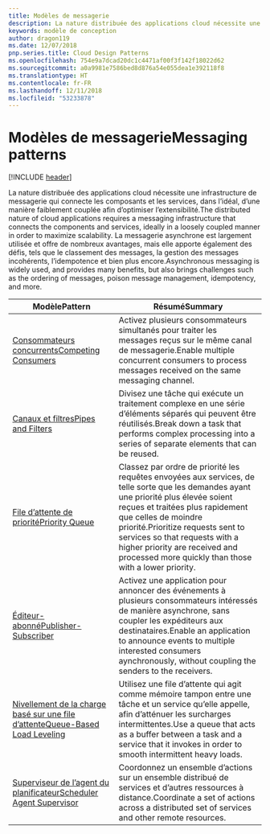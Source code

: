 ```yaml
---
title: Modèles de messagerie
description: La nature distribuée des applications cloud nécessite une infrastructure de messagerie qui connecte les composants et les services, dans l’idéal, d’une manière faiblement couplée afin d’optimiser l’extensibilité. La messagerie asynchrone est largement utilisée et offre de nombreux avantages, mais elle apporte également des défis, tels que le classement des messages, la gestion des messages incohérents, l’idempotence et bien plus encore.
keywords: modèle de conception
author: dragon119
ms.date: 12/07/2018
pnp.series.title: Cloud Design Patterns
ms.openlocfilehash: 754e9a7dcad20dc1c4471af00f3f142f18022d62
ms.sourcegitcommit: a0a9981e7586bed8d876a54e055dea1e392118f8
ms.translationtype: HT
ms.contentlocale: fr-FR
ms.lasthandoff: 12/11/2018
ms.locfileid: "53233878"
---
```

# <a name="messaging-patterns"></a><span data-ttu-id="51877-105">Modèles de messagerie</span><span class="sxs-lookup"><span data-stu-id="51877-105">Messaging patterns</span></span>

[!INCLUDE [header](../../_includes/header.md)]

<span data-ttu-id="51877-106">La nature distribuée des applications cloud nécessite une infrastructure de messagerie qui connecte les composants et les services, dans l’idéal, d’une manière faiblement couplée afin d’optimiser l’extensibilité.</span><span class="sxs-lookup"><span data-stu-id="51877-106">The distributed nature of cloud applications requires a messaging infrastructure that connects the components and services, ideally in a loosely coupled manner in order to maximize scalability.</span></span> <span data-ttu-id="51877-107">La messagerie asynchrone est largement utilisée et offre de nombreux avantages, mais elle apporte également des défis, tels que le classement des messages, la gestion des messages incohérents, l’idempotence et bien plus encore.</span><span class="sxs-lookup"><span data-stu-id="51877-107">Asynchronous messaging is widely used, and provides many benefits, but also brings challenges such as the ordering of messages, poison message management, idempotency, and more.</span></span>

| <span data-ttu-id="51877-108">Modèle</span><span class="sxs-lookup"><span data-stu-id="51877-108">Pattern</span></span> | <span data-ttu-id="51877-109">Résumé</span><span class="sxs-lookup"><span data-stu-id="51877-109">Summary</span></span> |
| ------- | ------- |
| [<span data-ttu-id="51877-110">Consommateurs concurrents</span><span class="sxs-lookup"><span data-stu-id="51877-110">Competing Consumers</span></span>](../competing-consumers.md) | <span data-ttu-id="51877-111">Activez plusieurs consommateurs simultanés pour traiter les messages reçus sur le même canal de messagerie.</span><span class="sxs-lookup"><span data-stu-id="51877-111">Enable multiple concurrent consumers to process messages received on the same messaging channel.</span></span> |
| [<span data-ttu-id="51877-112">Canaux et filtres</span><span class="sxs-lookup"><span data-stu-id="51877-112">Pipes and Filters</span></span>](../pipes-and-filters.md) | <span data-ttu-id="51877-113">Divisez une tâche qui exécute un traitement complexe en une série d’éléments séparés qui peuvent être réutilisés.</span><span class="sxs-lookup"><span data-stu-id="51877-113">Break down a task that performs complex processing into a series of separate elements that can be reused.</span></span> |
| [<span data-ttu-id="51877-114">File d’attente de priorité</span><span class="sxs-lookup"><span data-stu-id="51877-114">Priority Queue</span></span>](../priority-queue.md) | <span data-ttu-id="51877-115">Classez par ordre de priorité les requêtes envoyées aux services, de telle sorte que les demandes ayant une priorité plus élevée soient reçues et traitées plus rapidement que celles de moindre priorité.</span><span class="sxs-lookup"><span data-stu-id="51877-115">Prioritize requests sent to services so that requests with a higher priority are received and processed more quickly than those with a lower priority.</span></span> |
| [<span data-ttu-id="51877-116">Éditeur-abonné</span><span class="sxs-lookup"><span data-stu-id="51877-116">Publisher-Subscriber</span></span>](../publisher-subscriber.md) | <span data-ttu-id="51877-117">Activez une application pour annoncer des événements à plusieurs consommateurs intéressés de manière asynchrone, sans coupler les expéditeurs aux destinataires.</span><span class="sxs-lookup"><span data-stu-id="51877-117">Enable an application to announce events to multiple interested consumers aynchronously, without coupling the senders to the receivers.</span></span> |
| [<span data-ttu-id="51877-118">Nivellement de la charge basé sur une file d’attente</span><span class="sxs-lookup"><span data-stu-id="51877-118">Queue-Based Load Leveling</span></span>](../queue-based-load-leveling.md) | <span data-ttu-id="51877-119">Utilisez une file d’attente qui agit comme mémoire tampon entre une tâche et un service qu’elle appelle, afin d’atténuer les surcharges intermittentes.</span><span class="sxs-lookup"><span data-stu-id="51877-119">Use a queue that acts as a buffer between a task and a service that it invokes in order to smooth intermittent heavy loads.</span></span> |
| [<span data-ttu-id="51877-120">Superviseur de l’agent du planificateur</span><span class="sxs-lookup"><span data-stu-id="51877-120">Scheduler Agent Supervisor</span></span>](../scheduler-agent-supervisor.md) | <span data-ttu-id="51877-121">Coordonnez un ensemble d’actions sur un ensemble distribué de services et d’autres ressources à distance.</span><span class="sxs-lookup"><span data-stu-id="51877-121">Coordinate a set of actions across a distributed set of services and other remote resources.</span></span> |
